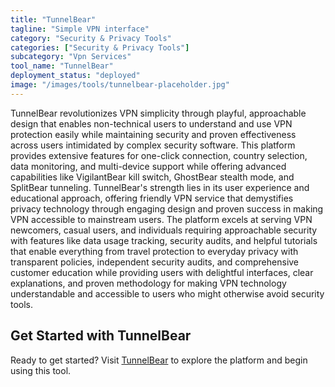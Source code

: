 ```yaml
---
title: "TunnelBear"
tagline: "Simple VPN interface"
category: "Security & Privacy Tools"
categories: ["Security & Privacy Tools"]
subcategory: "Vpn Services"
tool_name: "TunnelBear"
deployment_status: "deployed"
image: "/images/tools/tunnelbear-placeholder.jpg"
---
```

TunnelBear revolutionizes VPN simplicity through playful, approachable design that enables non-technical users to understand and use VPN protection easily while maintaining security and proven effectiveness across users intimidated by complex security software. This platform provides extensive features for one-click connection, country selection, data monitoring, and multi-device support while offering advanced capabilities like VigilantBear kill switch, GhostBear stealth mode, and SplitBear tunneling. TunnelBear's strength lies in its user experience and educational approach, offering friendly VPN service that demystifies privacy technology through engaging design and proven success in making VPN accessible to mainstream users. The platform excels at serving VPN newcomers, casual users, and individuals requiring approachable security with features like data usage tracking, security audits, and helpful tutorials that enable everything from travel protection to everyday privacy with transparent policies, independent security audits, and comprehensive customer education while providing users with delightful interfaces, clear explanations, and proven methodology for making VPN technology understandable and accessible to users who might otherwise avoid security tools.
## Get Started with TunnelBear

Ready to get started? Visit [TunnelBear](https://tunnelbear.com) to explore the platform and begin using this tool.
